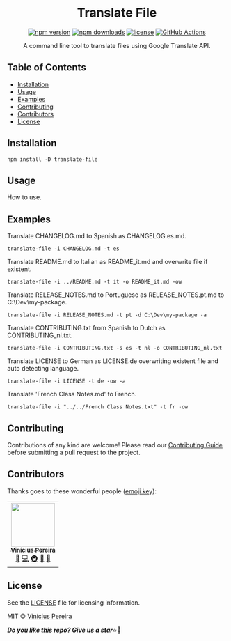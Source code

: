 <h1 align="center" style="font-weight:bold">Translate File</h1>

<span align="center">

<!-- [![GitHub version](https://img.shields.io/github/package-json/v/vinirossa/translate-file/main?label=version)](https://github.com/vinirossa/translate-file)
[![GitHub downloads](https://img.shields.io/github/downloads/vinirossa/translate-file/total?color=41BC14)](https://github.com/vinirossa/translate-file)
[![license](https://img.shields.io/badge/license-MIT-blue.svg)](https://github.com/vinirossa/translate-file/blob/main/LICENSE)
[![GitHub Actions](https://github.com/vinirossa/translate-file/actions/workflows/ci.yml/badge.svg?name=push)](https://github.com/vinirossa/translate-file/actions/workflows/ci.yml) -->

[![npm version](https://img.shields.io/npm/v/translate-file.svg?logo=npm&logoColor=fff&label=npm&color=b22323)](https://www.npmjs.com/package/translate-file)
[![npm downloads](https://img.shields.io/npm/dt/translate-file?color=success)](https://www.npmjs.com/package/translate-file)
[![license](https://img.shields.io/badge/license-MIT-blue.svg)](https://github.com/vinirossa/translate-file/blob/main/LICENSE) 
[![GitHub Actions](https://github.com/vinirossa/translate-file/actions/workflows/ci.yml/badge.svg?name=push)](https://github.com/vinirossa/translate-file/actions/workflows/ci.yml)

</span>

<span align="center">

A command line tool to translate files using Google Translate API.

</span>

<h2>Table of Contents</h2>

- [Installation](#installation)
- [Usage](#usage)
- [Examples](#examples)
- [Contributing](#contributing)
- [Contributors](#contributors)
- [License](#license)

## Installation

```
npm install -D translate-file
```

## Usage

How to use.

## Examples

Translate CHANGELOG.md to Spanish as CHANGELOG.es.md.

```
translate-file -i CHANGELOG.md -t es
```

Translate README.md to Italian as README_it.md and overwrite file if existent.

```
translate-file -i ../README.md -t it -o README_it.md -ow
```

Translate RELEASE_NOTES.md to Portuguese as RELEASE_NOTES.pt.md to C:\Dev\my-package.

```
translate-file -i RELEASE_NOTES.md -t pt -d C:\Dev\my-package -a
```

Translate CONTRIBUTING.txt from Spanish to Dutch as CONTRIBUTING_nl.txt.

```
translate-file -i CONTRIBUTING.txt -s es -t nl -o CONTRIBUTING_nl.txt
```

Translate LICENSE to German as LICENSE.de overwriting existent file and auto detecting language.

```
translate-file -i LICENSE -t de -ow -a
```

Translate 'French Class Notes.md' to French.

```
translate-file -i "../../French Class Notes.txt" -t fr -ow
```

## Contributing

Contributions of any kind are welcome! Please read our [Contributing Guide](https://github.com/vinirossa/translate-file/blob/main/CONTRIBUTING.md) before submitting a pull request to the project.

## Contributors

Thanks goes to these wonderful people ([emoji key](https://allcontributors.org/docs/en/emoji-key)):

<!-- ALL-CONTRIBUTORS-LIST:START - Do not remove or modify this section -->
<!-- prettier-ignore-start -->
<!-- markdownlint-disable -->
<table>
  <tr>
    <td align="center"><a href="https://github.com/vinirossa"><img src="https://avatars.githubusercontent.com/u/72560319?v=4?s=100" width="100px;" alt=""/><br /><sub><b>Vinícius Pereira</b></sub></a><br /><a href="#maintenance-vinirossa" title="Maintenance">🚧</a> <a href="https://github.com/vinirossa/translate-file/commits?author=vinirossa" title="Code">💻</a> <a href="#infra-vinirossa" title="Infrastructure (Hosting, Build-Tools, etc)">🚇</a> <a href="https://github.com/vinirossa/translate-file/commits?author=vinirossa" title="Documentation">📖</a> <a href="https://github.com/vinirossa/translate-file/pulls?q=is%3Apr+reviewed-by%3Avinirossa" title="Reviewed Pull Requests">👀</a></td>
  </tr>
</table>

<!-- markdownlint-restore -->
<!-- prettier-ignore-end -->

<!-- ALL-CONTRIBUTORS-LIST:END -->

## License

See the [LICENSE](https://github.com/vinirossa/translate-file/blob/main/LICENSE) file for licensing information.

MIT © [Vinícius Pereira](https://github.com/vinirossa)

***Do you like this repo? Give us a star***⭐💛
